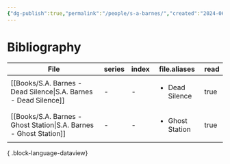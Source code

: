 ```yaml
---
{"dg-publish":true,"permalink":"/people/s-a-barnes/","created":"2024-06-21","updated":"2025-03-17"}
---
```



# Bibliography

| File                                                                  | series | index | file.aliases                    | read |
| --------------------------------------------------------------------- | ------ | ----- | ------------------------------- | ---- |
| [[Books/S.A. Barnes - Dead Silence\|S.A. Barnes - Dead Silence]]   | \-     | \-    | <ul><li>Dead Silence</li></ul>  | true |
| [[Books/S.A. Barnes - Ghost Station\|S.A. Barnes - Ghost Station]] | \-     | \-    | <ul><li>Ghost Station</li></ul> | true |

{ .block-language-dataview}
